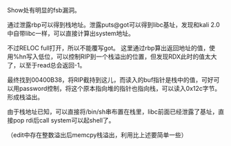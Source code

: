 Show处有明显的fsb漏洞。

通过泄露rbp可以得到栈地址。泄露puts@got可以得到libc基址，发现和kali 2.0中自带libc一样，可以直接计算出system地址。

不过RELOC full打开，所以不能覆写got。
这里通过rbp算出返回地址的值，使用%hn写入低位，可以控制RIP到一个栈溢出的位置，但发现RDX此时的值太大了，以至于read总会返回-1。


最终找到00400B38，将RIP截持到这儿，而读入的buf指针是栈中的值，可好可以用password控制，将这个原本指向堆的指针也指向栈，可以读入0x12c字节。形成栈溢出。

由于栈地址已知，可以直接将/bin/sh串布置在栈里，libc前面已经泄露了基址，直接pop rdi后call system可以起shell了。

（edit中存在整数溢出后memcpy栈溢出，利用比上述要简单一些）
